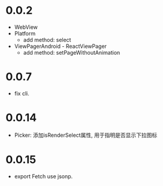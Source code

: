 
0.0.2
==================
  - WebView
  - Platform
    - add method: select
  - ViewPagerAndroid - ReactViewPager
    - add method: setPageWithoutAnimation

0.0.7
==================
  - fix cli.

0.0.14
==================
  - Picker: 添加isRenderSelect属性, 用于指明是否显示下拉图标

0.0.15
==================
  - export Fetch use jsonp.